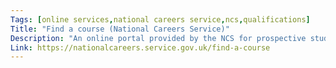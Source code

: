 ```yaml
---
Tags: [online services,national careers service,ncs,qualifications]
Title: "Find a course (National Careers Service)"
Description: "An online portal provided by the NCS for prospective students to find courses based on keywords, postcode region, and other characteristics."
Link: https://nationalcareers.service.gov.uk/find-a-course
---
```

